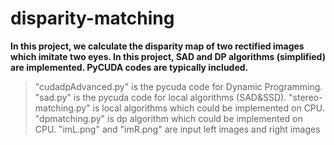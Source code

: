 # disparity-matching
**In this project, we calculate the disparity map of two rectified images which imitate two eyes. In this project, SAD and DP algorithms (simplified) are implemented. PyCUDA codes are typically included.**
> "cudadpAdvanced.py" is the pycuda code for Dynamic Programming.
> "sad.py" is the pycuda code for local algorithms (SAD&SSD).
> "stereo-matching.py" is local algorithms which could be implemented on CPU.
> "dpmatching.py" is dp algorithm which could be implemented on CPU.
> "imL.png" and "imR.png" are input left images and right images
